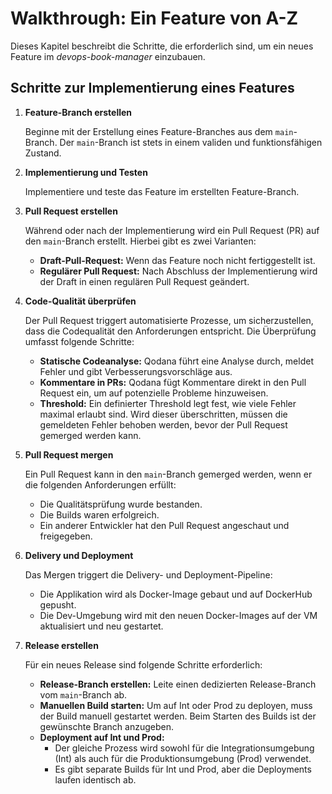 # Walkthrough: Ein Feature von A-Z

Dieses Kapitel beschreibt die Schritte, die erforderlich sind, um ein neues Feature im *devops-book-manager* einzubauen.

## Schritte zur Implementierung eines Features

1. **Feature-Branch erstellen**

   Beginne mit der Erstellung eines Feature-Branches aus dem `main`-Branch. Der `main`-Branch ist stets in einem validen und funktionsfähigen Zustand.

2. **Implementierung und Testen**

   Implementiere und teste das Feature im erstellten Feature-Branch.

3. **Pull Request erstellen**

   Während oder nach der Implementierung wird ein Pull Request (PR) auf den `main`-Branch erstellt. Hierbei gibt es zwei Varianten:

   - **Draft-Pull-Request:** Wenn das Feature noch nicht fertiggestellt ist.
   - **Regulärer Pull Request:** Nach Abschluss der Implementierung wird der Draft in einen regulären Pull Request geändert.

4. **Code-Qualität überprüfen**

   Der Pull Request triggert automatisierte Prozesse, um sicherzustellen, dass die Codequalität den Anforderungen entspricht. Die Überprüfung umfasst folgende Schritte:

   - **Statische Codeanalyse:** Qodana führt eine Analyse durch, meldet Fehler und gibt Verbesserungsvorschläge aus.
   - **Kommentare in PRs:** Qodana fügt Kommentare direkt in den Pull Request ein, um auf potenzielle Probleme hinzuweisen.
   - **Threshold:** Ein definierter Threshold legt fest, wie viele Fehler maximal erlaubt sind. Wird dieser überschritten, müssen die gemeldeten Fehler behoben werden, bevor der Pull Request gemerged werden kann.

5. **Pull Request mergen**

   Ein Pull Request kann in den `main`-Branch gemerged werden, wenn er die folgenden Anforderungen erfüllt:

   - Die Qualitätsprüfung wurde bestanden.
   - Die Builds waren erfolgreich.
   - Ein anderer Entwickler hat den Pull Request angeschaut und freigegeben.

6. **Delivery und Deployment**

   Das Mergen triggert die Delivery- und Deployment-Pipeline:

   - Die Applikation wird als Docker-Image gebaut und auf DockerHub gepusht.
   - Die Dev-Umgebung wird mit den neuen Docker-Images auf der VM aktualisiert und neu gestartet.

7. **Release erstellen**

   Für ein neues Release sind folgende Schritte erforderlich:

   - **Release-Branch erstellen:** Leite einen dedizierten Release-Branch vom `main`-Branch ab.
   - **Manuellen Build starten:** Um auf Int oder Prod zu deployen, muss der Build manuell gestartet werden. Beim Starten des Builds ist der gewünschte Branch anzugeben.
   - **Deployment auf Int und Prod:**
     - Der gleiche Prozess wird sowohl für die Integrationsumgebung (Int) als auch für die Produktionsumgebung (Prod) verwendet.
     - Es gibt separate Builds für Int und Prod, aber die Deployments laufen identisch ab.